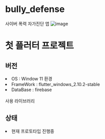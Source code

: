 # bully_defense
사이버 폭력 자가진단 앱
![image](https://user-images.githubusercontent.com/74699956/157201064-bca474c5-c155-4c1b-bcf3-d72f3f863771.png)

<h1>첫 플러터 프로젝트</h1>

<h2>버전</h2>
<li>OS : Window 11 환경</li>
<li>FrameWork : flutter_windows_2.10.2-stable</li>
<li>DataBase : firebase</li>
</br>
</h2>사용 라이브러리</h2>

<h2>상태</h2>
<li>현재 프로토타입 진행중</li>
